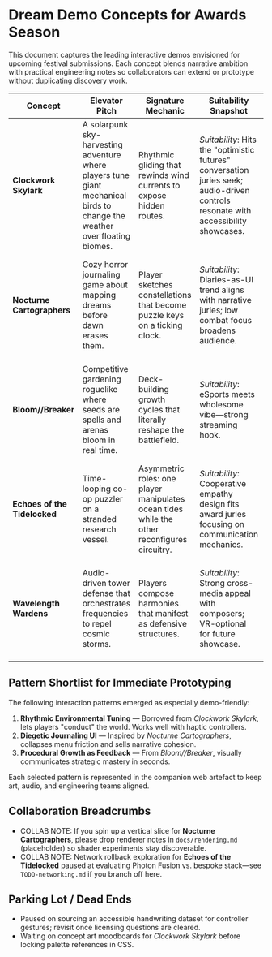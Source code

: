 # Dream Demo Concepts for Awards Season

This document captures the leading interactive demos envisioned for upcoming festival submissions. Each concept blends narrative ambition with practical engineering notes so collaborators can extend or prototype without duplicating discovery work.

| Concept | Elevator Pitch | Signature Mechanic | Suitability Snapshot | Feasibility Notes | Festival Targets |
| --- | --- | --- | --- | --- | --- |
| **Clockwork Skylark** | A solarpunk sky-harvesting adventure where players tune giant mechanical birds to change the weather over floating biomes. | Rhythmic gliding that rewinds wind currents to expose hidden routes. | *Suitability*: Hits the "optimistic futures" conversation juries seek; audio-driven controls resonate with accessibility showcases. | *Feasibility*: Requires spline-based flight prototype and shader-driven weather loops; Unity HDRP or Unreal Niagara recommended. | IndieCade (Innovation in Interaction), IGF Nuovo |
| **Nocturne Cartographers** | Cozy horror journaling game about mapping dreams before dawn erases them. | Player sketches constellations that become puzzle keys on a ticking clock. | *Suitability*: Diaries-as-UI trend aligns with narrative juries; low combat focus broadens audience. | *Feasibility*: Paper-like rendering doable via WebGL canvas; need handwriting recognition fallback for controllers. | LudoNarraCon, Day of the Devs |
| **Bloom//Breaker** | Competitive gardening roguelike where seeds are spells and arenas bloom in real time. | Deck-building growth cycles that literally reshape the battlefield. | *Suitability*: eSports meets wholesome vibe—strong streaming hook. | *Feasibility*: Requires deterministic netcode for plant growth sync; Godot 4 with GDExtension for procedural foliage. | SXSW Gaming Awards, MIX |
| **Echoes of the Tidelocked** | Time-looping co-op puzzler on a stranded research vessel. | Asymmetric roles: one player manipulates ocean tides while the other reconfigures circuitry. | *Suitability*: Cooperative empathy design fits award juries focusing on communication mechanics. | *Feasibility*: Need networked state rewind tech; prototype via Photon Fusion or bespoke rollback layer. | BAFTA Games (Multiplayer), IGF Excellence in Design |
| **Wavelength Wardens** | Audio-driven tower defense that orchestrates frequencies to repel cosmic storms. | Players compose harmonies that manifest as defensive structures. | *Suitability*: Strong cross-media appeal with composers; VR-optional for future showcase. | *Feasibility*: DSP-heavy but manageable with FMOD integration; Web build possible via WASM for demo kiosks. | A MAZE., AMAZE XR |

## Pattern Shortlist for Immediate Prototyping

The following interaction patterns emerged as especially demo-friendly:

1. **Rhythmic Environmental Tuning** — Borrowed from *Clockwork Skylark*, lets players "conduct" the world. Works well with haptic controllers.
2. **Diegetic Journaling UI** — Inspired by *Nocturne Cartographers*, collapses menu friction and sells narrative cohesion.
3. **Procedural Growth as Feedback** — From *Bloom//Breaker*, visually communicates strategic mastery in seconds.

Each selected pattern is represented in the companion web artefact to keep art, audio, and engineering teams aligned.

## Collaboration Breadcrumbs

- COLLAB NOTE: If you spin up a vertical slice for **Nocturne Cartographers**, please drop renderer notes in `docs/rendering.md` (placeholder) so shader experiments stay discoverable.
- COLLAB NOTE: Network rollback exploration for **Echoes of the Tidelocked** paused at evaluating Photon Fusion vs. bespoke stack—see `TODO-networking.md` if you branch off here.

## Parking Lot / Dead Ends

- Paused on sourcing an accessible handwriting dataset for controller gestures; revisit once licensing questions are cleared.
- Waiting on concept art moodboards for *Clockwork Skylark* before locking palette references in CSS.
